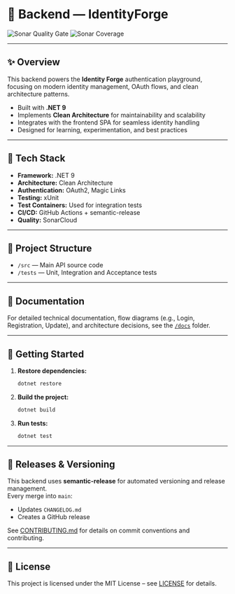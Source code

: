 # 🧠 Backend — IdentityForge

![Sonar Quality Gate](https://img.shields.io/sonar/quality_gate/gasbrieo_identity-forge_backend?server=http%3A%2F%2Fsonarcloud.io)
![Sonar Coverage](https://img.shields.io/sonar/coverage/gasbrieo_identity-forge_backend?server=https%3A%2F%2Fsonarcloud.io)

---

## ✨ Overview

This backend powers the **Identity Forge** authentication playground, focusing on modern identity management, OAuth flows, and clean architecture patterns.

- Built with **.NET 9**
- Implements **Clean Architecture** for maintainability and scalability
- Integrates with the frontend SPA for seamless identity handling
- Designed for learning, experimentation, and best practices

---

## 🧱 Tech Stack

- **Framework:** .NET 9
- **Architecture:** Clean Architecture
- **Authentication:** OAuth2, Magic Links
- **Testing:** xUnit
- **Test Containers:** Used for integration tests
- **CI/CD:** GitHub Actions + semantic-release
- **Quality:** SonarCloud

---

## 📂 Project Structure

- `/src` — Main API source code
- `/tests` — Unit, Integration and Acceptance tests 

---

## 📄 Documentation

For detailed technical documentation, flow diagrams (e.g., Login, Registration, Update), and architecture decisions, see the [`/docs`](./docs) folder.

---

## 🚀 Getting Started

1. **Restore dependencies:**
    ```sh
    dotnet restore
    ```

2. **Build the project:**
    ```sh
    dotnet build
    ```

3. **Run tests:**
    ```sh
    dotnet test
    ```

---

## 🔄 Releases & Versioning

This backend uses **semantic-release** for automated versioning and release management.  
Every merge into `main`:
- Updates `CHANGELOG.md`
- Creates a GitHub release

See [CONTRIBUTING.md](../CONTRIBUTING.md) for details on commit conventions and contributing.

---

## 🪪 License

This project is licensed under the MIT License – see [LICENSE](../LICENSE) for details.
